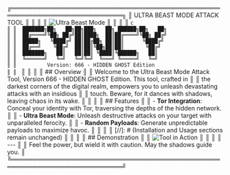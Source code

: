 ╔════════════════════════════════════════════════════════════════════════════╗
║                               ULTRA BEAST MODE ATTACK TOOL                               ║
║                                                                                                                  ║
║ ![Ultra Beast Mode](ultra_beast_mode.jpg)                                                                 ║
║                                                                                                                  ║
║ ```c                                                                                                         ║
║  ███████╗██╗   ██╗██╗███╗   ██╗ ██████╗██╗   ██╗                                                       ║
║  ██╔════╝╚██╗ ██╔╝██║████╗  ██║██╔════╝╚██╗ ██╔╝                                                       ║
║  █████╗   ╚████╔╝ ██║██╔██╗ ██║██║      ╚████╔╝                                                        ║
║  ██╔══╝    ╚██╔╝  ██║██║╚██╗██║██║       ╚██╔╝                                                         ║
║  ███████╗   ██║   ██║██║ ╚████║╚██████╗   ██║                                                          ║
║  ╚══════╝   ╚═╝   ╚═╝╚═╝  ╚═══╝ ╚═════╝   ╚═╝                                                          ║
║          Version: 666 - HIDDEN GHOST Edition                                                         ║
║ ```                                                                                                          ║
║                                                                                                                  ║
║ ## Overview                                                                                                ║
║ Welcome to the Ultra Beast Mode Attack Tool, Version 666 - HIDDEN GHOST Edition. This tool, crafted in   ║
║ the darkest corners of the digital realm, empowers you to unleash devastating attacks with an insidious  ║
║ touch. Beware, for it dances with shadows, leaving chaos in its wake.                                                     ║
║                                                                                                                  ║
║ ## Features                                                                                                ║
║ - **Tor Integration**: Conceal your identity with Tor, traversing the depths of the hidden network.    ║
║ - **Ultra Beast Mode**: Unleash destructive attacks on your target with unparalleled ferocity.        ║
║ - **Random Payloads**: Generate unpredictable payloads to maximize havoc.                              ║
║                                                                                                                  ║
║ [//]: # (Installation and Usage sections remain unchanged)                                              ║
║                                                                                                                  ║
║ ## Demonstration                                                                                        ║
║ ![Tool in Action](tool_in_action.gif)                                                                  ║
║                                                                                                                  ║
║ ---                                                                                                             ║
║ Feel the power, but wield it with caution. May the shadows guide you.                                       ║
╚════════════════════════════════════════════════════════════════════════════╝
